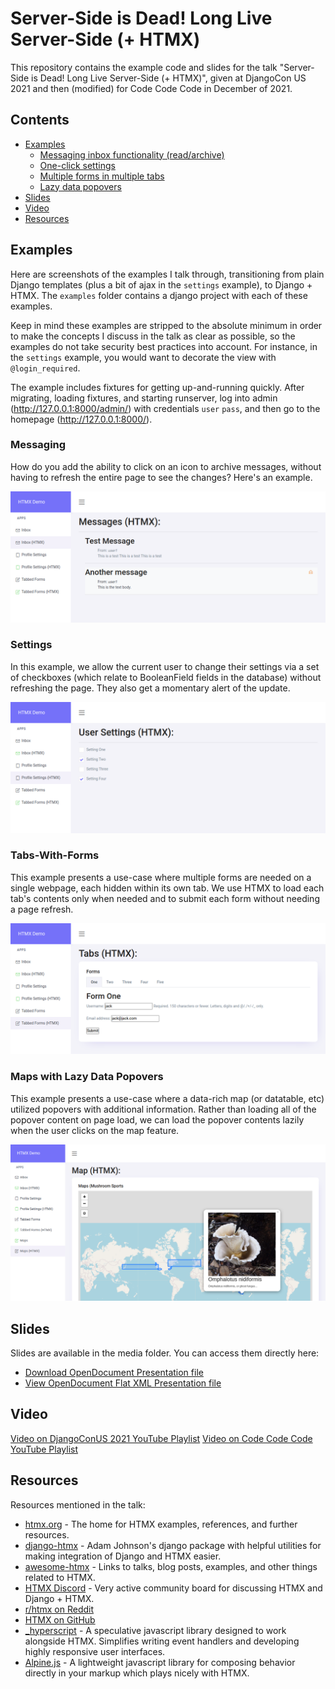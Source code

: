 # Server-Side is Dead! Long Live Server-Side (+ HTMX)

This repository contains the example code and slides for the talk "Server-Side is Dead! Long Live Server-Side (+ HTMX)", given at DjangoCon US 2021 and then (modified) for Code Code Code in December of 2021.


## Contents
- [Examples](#examples)
	- [Messaging inbox functionality (read/archive)](#messaging)
	- [One-click settings](#settings)
	- [Multiple forms in multiple tabs](#tabs-with-forms)
	- [Lazy data popovers](#lazy-data-popovers)
- [Slides](#slides)
- [Video](#video)
- [Resources](#resources)

## Examples

Here are screenshots of the examples I talk through, transitioning from plain Django templates (plus a bit of ajax in the `settings` example), to Django + HTMX. The `examples` folder contains a django project with each of these examples.

Keep in mind these examples are stripped to the absolute minimum in order to make the concepts I discuss in the talk as clear as possible, so the examples do not take security best practices into account. For instance, in the `settings` example, you would want to decorate the view with `@login_required`.

The example includes fixtures for getting up-and-running quickly. After migrating, loading fixtures, and starting runserver, log into admin (http://127.0.0.1:8000/admin/) with credentials `user` `pass`, and then go to the homepage (http://127.0.0.1:8000/).

### Messaging

How do you add the ability to click on an icon to archive messages, without having to refresh the entire page to see the changes? Here's an example.

![Messages screenshot](https://raw.githubusercontent.com/jacklinke/htmx-talk-2021/master/media/messages_htmx.png)

### Settings

In this example, we allow the current user to change their settings via a set of checkboxes (which relate to BooleanField fields in the database) without refreshing the page. They also get a momentary alert of the update.

![One-click settings screenshot](https://raw.githubusercontent.com/jacklinke/htmx-talk-2021/master/media/settings_htmx.png)

### Tabs-With-Forms

This example presents a use-case where multiple forms are needed on a single webpage, each hidden within its own tab. We use HTMX to load each tab's contents only when needed and to submit each form without needing a page refresh.

![Tabbed forms screenshot](https://raw.githubusercontent.com/jacklinke/htmx-talk-2021/master/media/tabs_htmx.png)

### Maps with Lazy Data Popovers

This example presents a use-case where a data-rich map (or datatable, etc) utilized popovers with additional information. Rather than loading all of the popover content on page load, we can load the popover contents lazily when the user clicks on the map feature.

![Lazy Data Popovers screenshot](https://raw.githubusercontent.com/jacklinke/htmx-talk-2021/master/media/map_popovers_htmx.png)

## Slides

Slides are available in the media folder. You can access them directly here:

- [Download OpenDocument Presentation file](https://github.com/jacklinke/htmx-talk-2021/blob/master/media/Server-Side_is_Dead!_Long_Live_Server-Side_(+HTMX).odp?raw=true)
- [View OpenDocument Flat XML Presentation file](https://github.com/jacklinke/htmx-talk-2021/blob/master/media/Server-Side_is_Dead!_Long_Live_Server-Side_(+HTMX).fodp?raw=true)

## Video

[Video on DjangoConUS 2021 YouTube Playlist](https://www.youtube.com/watch?v=t98bKdeUHsU&list=PL2NFhrDSOxgXnYlkheXeHSE6mTXaFhaaD)
[Video on Code Code Code YouTube Playlist](https://youtu.be/MJQ9E1iap2Y)

## Resources

Resources mentioned in the talk:

- [htmx.org](https://htmx.org) - The home for HTMX examples, references, and further resources.
- [django-htmx](https://github.com/adamchainz/django-htmx) - Adam Johnson's django package with helpful utilities for making integration of Django and HTMX easier.
- [awesome-htmx](https://github.com/rajasegar/awesome-htmx) - Links to talks, blog posts, examples, and other things related to HTMX.
- [HTMX Discord](https://htmx.org/discord) - Very active community board for discussing HTMX and Django + HTMX.
- [r/htmx on Reddit](https://www.reddit.com/r/htmx/)
- [HTMX on GitHub](https://github.com/bigskysoftware/htmx)
- [_hyperscript](https://hyperscript.org/) - A speculative javascript library designed to work alongside HTMX. Simplifies writing event handlers and developing highly responsive user interfaces.
- [Alpine.js](https://alpinejs.dev/) - A lightweight javascript library for composing behavior directly in your markup which plays nicely with HTMX.

